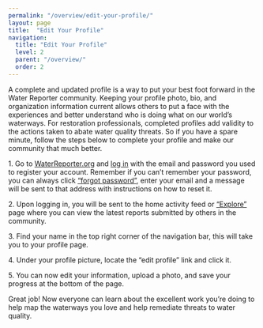 ```yaml
---
permalink: "/overview/edit-your-profile/"
layout: page
title:  "Edit Your Profile"
navigation:
  title: "Edit Your Profile"
  level: 2
  parent: "/overview/"
  order: 2
---
```


<p>
  A complete and updated profile is a way to put your best foot forward in the Water Reporter community.  Keeping your profile photo, bio, and organization information current allows others to put a face with the experiences and better understand who is doing what on our world’s waterways.  For restoration professionals, completed profiles add validity to the actions taken to abate water quality threats.  So if you have a spare minute, follow the steps below to complete your profile and make our community that much better.
</p>


<p>
1. Go to <a href="https://waterreporter.org" target="_blank">WaterReporter.org</a> and <a href="https://waterreporter.org/user/login" target="_blank">log in</a> with the email and password you used to register your account.  Remember if you can’t remember your password, you can always click <a href="https://waterreporter.org/user/reset" target="_blank">“forgot password”</a>, enter your email and a message will be sent to that address with instructions on how to reset it.
</p>

<p>
2. Upon logging in, you will be sent to the home activity feed or <a href="waterreporter.org/activity" target="_blank">“Explore”</a> page where you can view the latest reports submitted by others in the community.
</p>

<p>
3. Find your name in the top right corner of the navigation bar, this will take you to your profile page.
</p>

<p>
4. Under your profile picture, locate the “edit profile” link and click it.
</p>


<p>
5. You can now edit your information, upload a photo, and save your progress at the bottom of the page.
</p>

<p>
Great job!  Now everyone can learn about the excellent work you’re doing to help map the waterways you love and help remediate threats to water quality.
</p>

